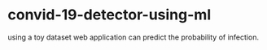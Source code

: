 # convid-19-detector-using-ml
using a toy dataset web application can predict the probability of infection.  
